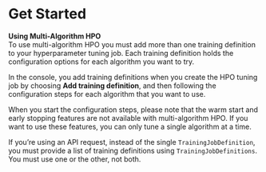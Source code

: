 # Get Started<a name="multiple-algorithm-hpo-get-started"></a>

**Using Multi\-Algorithm HPO**  
 To use multi\-algorithm HPO you must add more than one training definition to your hyperparameter tuning job\. Each training definition holds the configuration options for each algorithm you want to try\.  

 In the console, you add training definitions when you create the HPO tuning job by choosing **Add training definition**, and then following the configuration steps for each algorithm that you want to use\. 

 When you start the configuration steps, please note that the warm start and early stopping features are not available with multi\-algorithm HPO\. If you want to use these features, you can only tune a single algorithm at a time\. 

 If you’re using an API request, instead of the single `TrainingJobDefinition`, you must provide a list of training definitions using `TrainingJobDefinitions`\. You must use one or the other, not both\. 